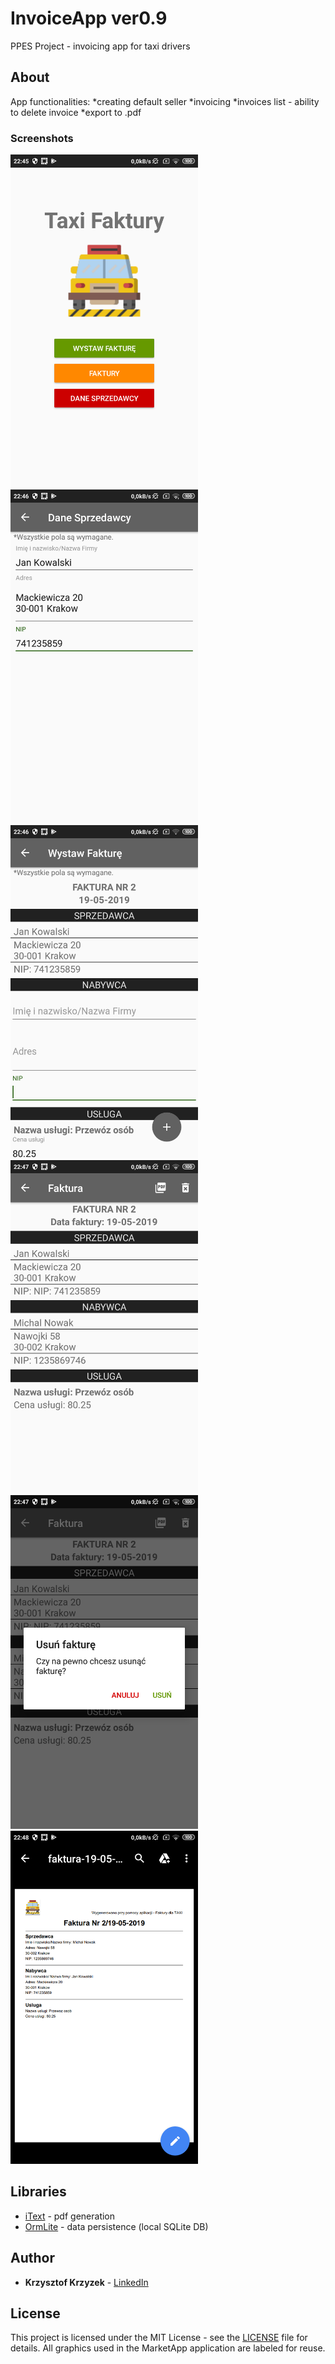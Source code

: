 # InvoiceApp ver0.9

PPES Project - invoicing app for taxi drivers


## About
App functionalities:
*creating default seller
*invoicing
*invoices list - ability to delete invoice
*export to .pdf

### Screenshots
<p float="left">
<img src="https://github.com/kkrzyzek/InvoiceApp/blob/master/Screenshot_2019-05-19-22-45-42-228_com.example.invoiceapp.png" width="300"/>
<img src="https://github.com/kkrzyzek/InvoiceApp/blob/master/Screenshot_2019-05-19-22-46-30-104_com.example.invoiceapp.png" width="300"/>
<img src="https://github.com/kkrzyzek/InvoiceApp/blob/master/Screenshot_2019-05-19-22-46-50-035_com.example.invoiceapp.png" width="300"/>
<img src="https://github.com/kkrzyzek/InvoiceApp/blob/master/Screenshot_2019-05-19-22-47-49-589_com.example.invoiceapp.png" width="300"/>
<img src="https://github.com/kkrzyzek/InvoiceApp/blob/master/Screenshot_2019-05-19-22-47-54-492_com.example.invoiceapp.png" width="300"/>
<img src="https://github.com/kkrzyzek/InvoiceApp/blob/master/Screenshot_2019-05-19-22-48-22-655_com.google.android.apps.docs.png" width="300"/>
</p>

## Libraries

* [iText](https://github.com/itext) - pdf generation
* [OrmLite](http://ormlite.com/) - data persistence (local SQLite DB)

## Author

* **Krzysztof Krzyzek** - [LinkedIn](https://www.linkedin.com/in/kkrzyzek/)


## License

This project is licensed under the MIT License - see the [LICENSE](https://github.com/kkrzyzek/MarketApp/blob/master/LICENSE) file for details.
All graphics used in the  MarketApp application are labeled for reuse.
